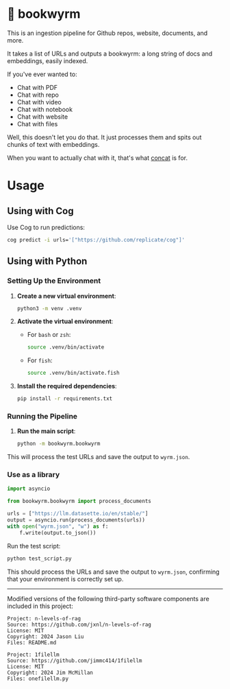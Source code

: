 # 🐉 bookwyrm 

This is an ingestion pipeline for Github repos, website, documents, and more.

It takes a list of URLs and outputs a bookwyrm: a long string of docs and embeddings, easily indexed. 

If you've ever wanted to:

- Chat with PDF
- Chat with repo
- Chat with video
- Chat with notebook
- Chat with website
- Chat with files

Well, this doesn't let you do that. It just processes them and spits out chunks of text with embeddings.

When you want to actually chat with it, that's what [concat](https://github.com/deepfates/concat) is for.

<!-- Describe the different types of data we can scrape -->

# Usage

## Using with Cog
Use Cog to run predictions:
```sh
cog predict -i urls='["https://github.com/replicate/cog"]'
```

## Using with Python

### Setting Up the Environment
1. **Create a new virtual environment**:
   ```sh
   python3 -m venv .venv
   ```

2. **Activate the virtual environment**:
   - For `bash` or `zsh`:
     ```sh
     source .venv/bin/activate
     ```
   - For `fish`:
     ```sh
     source .venv/bin/activate.fish
     ```


3. **Install the required dependencies**:
   ```sh
   pip install -r requirements.txt
   ```

### Running the Pipeline

1. **Run the main script**:
   ```sh
   python -m bookwyrm.bookwyrm
   ```

This will process the test URLs and save the output to `wyrm.json`.

### Use as a library

```python
import asyncio

from bookwyrm.bookwyrm import process_documents

urls = ["https://llm.datasette.io/en/stable/"]
output = asyncio.run(process_documents(urls))
with open("wyrm.json", "w") as f:
    f.write(output.to_json())
```

Run the test script:
```sh
python test_script.py
```

This should process the URLs and save the output to `wyrm.json`, confirming that your environment is correctly set up.

---


Modified versions of the following third-party software components are included in this project:
```
Project: n-levels-of-rag
Source: https://github.com/jxnl/n-levels-of-rag
License: MIT
Copyright: 2024 Jason Liu
Files: README.md
```

```
Project: 1filellm
Source: https://github.com/jimmc414/1filellm
License: MIT
Copyright: 2024 Jim McMillan
Files: onefilellm.py
```
